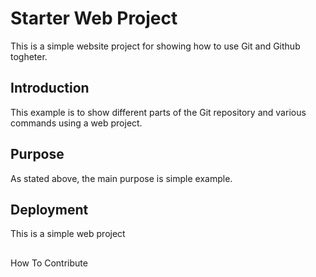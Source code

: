 # Starter Web Project

This is a simple website project
for showing how to use Git and Github togheter.

## Introduction

This example is to show different parts
of the Git repository and various commands
using a web project.



## Purpose

As stated above, the main purpose is simple example.

## Deployment

This is a simple web project

##
 How To Contribute